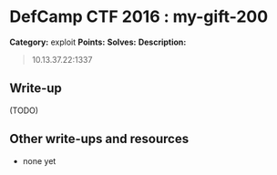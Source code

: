 # DefCamp CTF 2016 : my-gift-200

**Category:** exploit
**Points:** 
**Solves:** 
**Description:**

> 10.13.37.22:1337

## Write-up

(TODO)

## Other write-ups and resources

* none yet
